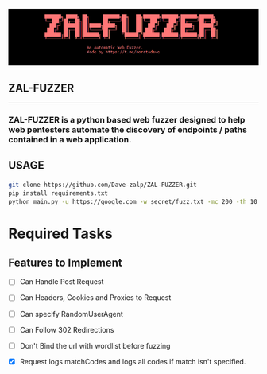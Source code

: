 ![logo](Images/banner.png)

##                     ZAL-FUZZER
<hr>

### ZAL-FUZZER is a python based web fuzzer designed to help web pentesters automate the discovery of endpoints / paths contained in a web application.

## USAGE

```bash
git clone https://github.com/Dave-zalp/ZAL-FUZZER.git
pip install requirements.txt
python main.py -u https://google.com -w secret/fuzz.txt -mc 200 -th 10
```

# Required Tasks

## Features to Implement

- [ ] Can Handle Post Request
- [ ] Can Headers, Cookies and Proxies to Request
- [ ] Can specify RandomUserAgent
- [ ] Can Follow 302 Redirections
- [ ] Don't Bind the url with wordlist before fuzzing
- [x] Request logs matchCodes and logs all codes if match isn't specified.

